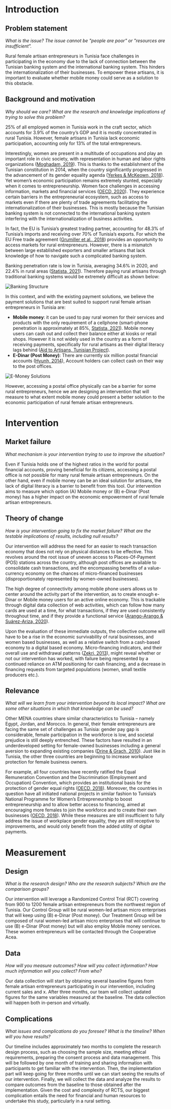 # Introduction

## Problem statement

*What is the issue? The issue cannot be "people are poor" or "resources are insufficient".*

Rural female artisan entrepreneurs in Tunisia face challenges in participating in the economy due to the lack of connection between the Tunisian banking system and the international banking system. This hinders the internationalization of their businesses. To empower these artisans, it is important to evaluate whether mobile money could serve as a solution to this obstacle.

## Background and motivation

*Why should we care? What are the research and knowledge implications of trying to solve this problem?*

25% of all employed women in Tunisia work in the craft sector, which accounts for 3.9% of the country’s GDP and it is mostly concentrated in rural Tunisia. However, female artisans in Tunisia lack economic participation, accounting only for 13% of the total entrepreneurs.

Interestingly, women are present in a multitude of occupations and play an important role in civic society, with representation in human and labor rights organizations ([Moghadam, 2019](https://online.ucpress.edu/socdev/article-pdf/5/4/337/395369/sod_2019_5_4_337.pdf?casa_token=R9QQ5Hds2YsAAAAA:lEPWJnIH7DrmUesHqZ-h53A3_Ktd4witDr7WEiDM1ZXArObzqOcXcTjVyng-eg6tR3CE1jKg)). This is thanks to the establishment of the Tunisian constitution in 2014, when the country significantly progressed in the advancement of its gender equality agenda ([Yerkes & McKeown, 2018](https://carnegieendowment.org/2018/11/30/what-tunisia-can-teach-united-states-about-women-s-equality-pub-77850)).  Yet women’s economic participation remains extremely stunted, especially when it comes to entrepreneurship. Women face challenges in accessing information, markets and financial services ([OECD, 2020](https://www.oecd.org/competition/changing-laws-and-breaking-barriers-for-women-s-economic-empowerment-in-egypt-jordan-morocco-and-tunisia-ac780735-en.htm)). They experience certain barriers in the entrepreneurial ecosystem, such as access to markets even if there are plenty of trade agreements facilitating the internationalization of their businesses. This is mostly because the Tunisian banking system is not connected to the international banking system interfering with the internationalization of business activities.

In fact, the EU is Tunisia’s greatest trading partner, accounting for 48.3% of Tunisia’s imports and receiving over 70% of Tunisia’s exports. For which the EU Free trade agreement ([Grumiller et al., 2018](https://www.econstor.eu/bitstream/10419/268173/1/RR08.pdf)) provides an opportunity to access markets for rural entrepreneurs. However, there is a mismatch between large established exporters and smaller artisans that lack knowledge of how to navigate such a complicated banking system.

Banking penetration rate is low in Tunisia, averaging 34.6% in 2020, and 22.4% in rural areas ([Statista, 2021](https://www.statista.com/statistics/1270250/share-of-tunisians-owning-a-mobile-phone-by-area/#:~:text=On%20average%2C%20around%2093%20percent,the%20share%20exceeded%2096%20percent.)). Therefore paying rural artisans through traditional banking systems would be extremely difficult as shown below:

![Banking Structure](img/bankingstructure.png)

In this context, and with the existing payment solutions, we believe the payment solutions that are best suited to support rural female artisan entrepreneurs in Tunisia are:

- **Mobile money**: it can be used to pay rural women for their services and products with the only requirement of a cellphone (smart-phone penetration is approximately at 85%, [Statista, 2021](https://www.statista.com/statistics/1270250/share-of-tunisians-owning-a-mobile-phone-by-area/#:~:text=On%20average%2C%20around%2093%20percent,the%20share%20exceeded%2096%20percent.)). Mobile money users can cash out and collect their balance either at kiosks or retail shops. However it is not widely used in the country as a form of receiving payments, specifically for rural artisans as their digital literacy lags behind ([Aid to Artisans, Tunisian Project](http://ata.creativelearning.org/building-export-capacity-in-tunisia-cap-x/)).
- **E-Dinar (Post Money)**: There are currently six million postal financial accounts ([Hyunh, 2014](https://www.cgap.org/blog/la-poste-tunisienne-powerful-tool-for-financial-inclusion#:~:text=La%20Poste%20is%20a%20powerful,the%20country%20%E2%80%93%201%2C050%20post%20offices.)), Account holders can collect cash on their way to the post offices.

![E-Money Solutions](img/emoney.png)

However, accessing a postal office physically can be a barrier for some rural entrepreneurs, hence we are designing an intervention that will measure to what extent mobile money could present a better solution to the economic participation of rural female artisan entrepreneurs.

# Intervention

## Market failure
*What mechanism is your intervention trying to use to improve the situation?*

Even if Tunisia holds one of the highest ratios in the world for postal financial accounts, proving beneficial for its citizens, accessing a postal office is not possible for many rural female artisan entrepreneurs. On the other hand, even if mobile money can be an ideal solution for artisans, the lack of digital literacy is a barrier to benefit from this tool. Our intervention aims to measure which option (A) Mobile money or (B) e-Dinar (Post money) has a higher impact on the economic empowerment of rural female artisan entrepreneurs.

## Theory of change

*How is your intervention going to fix the market failure? What are the testable implications of results, including null results?*

Our intervention will address the need for an easier to reach transaction economy that does not rely on physical distances to be effective. This revolves around the root issue of uneven access to Places-Of-Payment (POS) stations across the country, although post offices are available to consolidate cash transactions, and the encompassing benefits of a value-currency economy on the chances of micro-financed businesses (disproportionately represented by women-owned businesses).

The high degree of connectivity among mobile phone users allows us to center around the activity part of the intervention, as to create enough e-Dinar or Mobile money users for an active online economy. This is trackable through digital data collection of web activities, which can follow how many cards are used at a time, for what transactions, if they are used consistently throughout time, and if they provide a functional service ([Arango-Arango & Suárez-Ariza, 2020](https://cashessentials.org/app/uploads/2019/08/Arango_etal_digital-pmts-adoption-and-the-demand-for-cash_international-evidence.pdf)).

Upon the evaluation of these immediate outputs, the collective outcome will have to be a rise in the economic survivability of rural businesses, and women based businesses, as well as a relative switch from a cash-based economy to a digital based economy. Micro-financing indicators, and their overall use and withdrawal patterns ([Zekri, 2013](https://search.proquest.com/openview/f43ea8741748aca16be5a5d7cffbd132/1?pq-origsite=gscholar&cbl=1056382&casa_token=dqhbnhNvWSoAAAAA:0gINDvUVxwhrjx8EjpiqoMyotIKCB6R5MZTevN-ulSSJ--TDfh7ztA9Lw11rGgSqta7rusrKUw)), might reveal whether or not our intervention has worked, with failure being represented by a continued reliance on ATM positioning for cash financing, and a decrease in financing requests from targeted populations (women, small textile producers etc.).

## Relevance

*What will we learn from your intervention beyond its local impact? What are some other situations in which that knowledge can be used?*

Other MENA countries share similar characteristics to Tunisia – namely Egypt, Jordan, and Morocco. In general, their female entrepreneurs are facing the same set of challenges as Tunisia: gender pay gap is considerable, female participation in the workforce is low, and societal prejudice is still deeply entrenched. These factors have resulted in an underdeveloped setting for female-owned businesses including a general aversion to expanding existing companies ([Drine & Grach, 2010](https://idp.springer.com/authorize/casa?redirect_uri=https://link.springer.com/article/10.1057/ejdr.2011.13&casa_token=R7mocWqc5yMAAAAA:zgfAcrOtGCK01mNvib8nArKYbukN2TJep6zWVNrEvxKAoMMY4y1AR2YQ1sc7Vk3hWWG6ERR_R0wBHD8Q)). Just like in Tunisia, the other three countries are beginning to increase workplace protection for female business owners.

For example, all four countries have recently ratified the Equal Remuneration Convention and the Discrimination (Employment and Occupation) Convention, which provides an institutional basis for the protection of gender equal rights ([OECD, 2018](https://www.oecd.org/publications/the-mediterranean-middle-east-and-north-africa-2018-9789264304161-en.htm)). Moreover, the countries in question have all initiated national projects in similar fashion to Tunisia’s National Programme for Women’s Entrepreneurship to boost entrepreneurship and to allow better access to financing, aimed at encouraging more females to join the workforce and to create their own businesses ([OECD, 2018](https://www.oecd.org/publications/the-mediterranean-middle-east-and-north-africa-2018-9789264304161-en.htm)). While these measures are still insufficient to fully address the issue of workplace gender equality, they are still receptive to improvements, and would only benefit from the added utility of digital payments.

# Measurement

## Design
*What is the research design? Who are the research subjects? Which are the comparison groups?*

Our intervention will leverage a Randomized Control Trial (RCT) covering from 900 to 1200 female artisan entrepreneurs from the northwest region of Tunisia. Our Control Group will be rural women-led artisan micro enterprises that will keep using (B) e-Dinar (Post money). Our Treatment Group will be composed of rural women-led artisan micro enterprises that will continue to use (B) e-Dinar (Post money) but will also employ Mobile money services. These women entrepreneurs will be contacted through the Cooperative Acea.

## Data
*How will you measure outcomes? How will you collect information? How much information will you collect? From who?*

Our data collection will start by obtaining several baseline figures from female artisan entrepreneurs participating in our intervention, including current sales and x. After three months, our team will collect updated figures for the same variables measured at the baseline. The data collection will happen both in-person and virtually.

## Complications
*What issues and complications do you foresee? What is the timeline? When will you have results?*

Our timeline includes approximately two months to complete the research design process, such as choosing the sample size, meeting ethical requirements, preparing the consent process and data management. This will be followed by one month of training and sharing information with participants to get familiar with the intervention. Then, the implementation part will keep going for three months until we can start seeing the results of our intervention. Finally, we will collect the data and analyze the results to compare outcomes from the baseline to those obtained after the implementation. Given the cost and complexity of RCTS, our biggest complication entails the need for financial and human resources to undertake this study, particularly in a rural setting.
